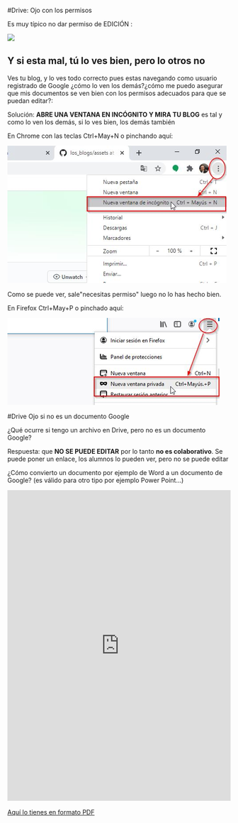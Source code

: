 #Drive: Ojo con los permisos

Es muy típico no dar permiso de EDICIÓN :

![](https://catedu.gitbooks.io/aprendizaje-colaborativo-con-blog/content/img/2016-04-27_11_28_44-Seleccion_003.png)

## Y si esta mal, tú lo ves bien, pero lo otros no

Ves tu blog, y lo ves todo correcto pues estas navegando como usuario registrado de Google ¿cómo lo ven los demás?¿cómo me puedo asegurar que mis documentos se ven bien con los permisos adecuados para que se puedan editar?:

Solución: **ABRE UNA VENTANA EN INCÓGNITO Y MIRA TU BLOG** es tal y como lo ven los demás, si lo ves bien, los demás también

En Chrome con las teclas Ctrl+May+N o pinchando aquí:

![](assets/incognito1.jpg)

Como se puede ver, sale"necesitas permiso" luego no lo has hecho bien.

En Firefox Ctrl+May+P o pinchado aquí:

![](assets/incognito2.jpg)

#Drive Ojo si no es un documento Google

¿Qué ocurre si tengo un archivo en Drive, pero no es un documento Google? 

Respuesta: que **NO SE PUEDE EDITAR** por lo tanto **no es colaborativo**. Se puede poner un enlace, los alumnos lo pueden ver, pero no se puede editar

¿Cómo convierto un documento por ejemplo de Word a un documento de Google? (es válido para otro tipo por ejemplo Power Point...)

<iframe src="https://docs.google.com/presentation/d/e/2PACX-1vRHJEJuGGrIXGVcF4knkKQ7jdQSnVcCb3U-btQVbWGYDb7ZqLRVYurrHqEhP9Dz9dllud0QhP_Ttkxa/embed?start=false&loop=false&delayms=3000" frameborder="0" width="100%" height="700" allowfullscreen="true" mozallowfullscreen="true" webkitallowfullscreen="true"></iframe>

[Aquí lo tienes en formato PDF](http://aularagon.catedu.es/materialesaularagon2013/blogs/videos/Word-Google.pdf)



